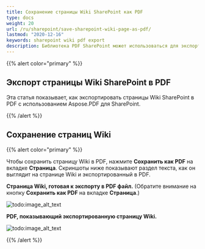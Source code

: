 ```yaml
---
title: Сохранение страницы Wiki SharePoint как PDF
type: docs
weight: 20
url: /ru/sharepoint/save-sharepoint-wiki-page-as-pdf/
lastmod: "2020-12-16"
keywords: sharepoint wiki pdf export
description: Библиотека PDF SharePoint может использоваться для экспорта страниц Wiki SharePoint в PDF.
---
```


{{% alert color="primary" %}}

## Экспорт страницы Wiki SharePoint в PDF

Эта статья показывает, как экспортировать страницы Wiki SharePoint в PDF с использованием Aspose.PDF для SharePoint.

{{% /alert %}}
## **Сохранение страниц Wiki**

{{% alert color="primary" %}}

Чтобы сохранить страницу Wiki в PDF, нажмите **Сохранить как PDF** на вкладке **Страница**. Скриншоты ниже показывают раздел текста, как он выглядит на странице Wiki и экспортированный в PDF.

**Страница Wiki, готовая к экспорту в PDF файл.** (Обратите внимание на кнопку **Сохранить как PDF** на вкладке **Страница**.)

![todo:image_alt_text](save-sharepoint-wiki-page-as-pdf_1.png)




**PDF, показывающий экспортированную страницу Wiki.**

![todo:image_alt_text](save-sharepoint-wiki-page-as-pdf_2.png)

{{% /alert %}}